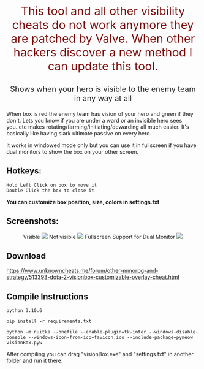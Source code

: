 <br>

<p align="center" style="font-size:30px; color: #7d1211 ">
This tool and all other visibility cheats do not work anymore they are patched by Valve. When other hackers discover a new method I can update this tool.
</p>

<p align="center" style="font-size:20px">
Shows when your hero is visible to the enemy team in any way at all
</p>

When box is red the enemy team has vision of your hero and green if they don't. Lets you know if you are under a ward or an invisible hero sees you..etc makes rotating/farming/initiating/dewarding all much easier. It's basically like having slark ultimate passive on every hero.

It works in windowed mode only but you can use it in fullscreen if you have dual monitors to show the box on your other screen.

## Hotkeys:

    Hold Left Click on box to move it
    Double Click the box to close it

**You can customize box position, size, colors in settings.txt**

## Screenshots:

<p align="center">
    Visible
    <img src="https://i.imgur.com/FUTJ3dN.png">
    Not visible
    <img src="https://i.imgur.com/RgyCJqx.png">
    Fullscreen Support for Dual Monitor
    <img src="https://i.imgur.com/EG3AG4u.jpg">
</p>

## Download

https://www.unknowncheats.me/forum/other-mmorpg-and-strategy/513393-dota-2-visionbox-customizable-overlay-cheat.html

## Compile Instructions

`python 3.10.6`

`pip install -r requirements.txt`

`python -m nuitka --onefile --enable-plugin=tk-inter --windows-disable-console --windows-icon-from-ico=favicon.ico --include-package=pymeow visionBox.pyw`

After compiling you can drag "visionBox.exe" and "settings.txt" in another folder and run it there.
